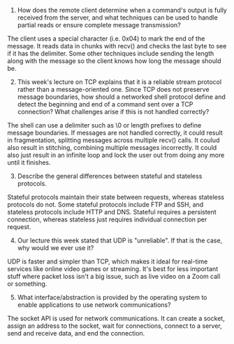 1. How does the remote client determine when a command's output is fully received from the server, and what techniques can be used to handle partial reads or ensure complete message transmission?

The client uses a special character (i.e. 0x04) to mark the end of the message. It reads data in chunks with recv() and checks the last byte to see if it has the delimiter. Some other techniques include sending the length along with the message so the client knows how long the message should be.

2. This week's lecture on TCP explains that it is a reliable stream protocol rather than a message-oriented one. Since TCP does not preserve message boundaries, how should a networked shell protocol define and detect the beginning and end of a command sent over a TCP connection? What challenges arise if this is not handled correctly?

The shell can use a delimiter such as \0 or length prefixes to define message boundaries. If messages are not handled correctly, it could result in fragmentation, splitting messages across multiple recv() calls. It coulud also result in stitching, combining multiple messages incorrectly. It could also just result in an infinite loop and lock the user out from doing any more until it finishes.

3. Describe the general differences between stateful and stateless protocols.

Stateful protocols maintain their state between requests, whereas stateless protocols do not. Some stateful protocols include FTP and SSH, and stateless protocols include HTTP and DNS. Stateful requires a persistent connection, whereas stateless just requires individual connection per request.

4. Our lecture this week stated that UDP is "unreliable". If that is the case, why would we ever use it?

UDP is faster and simpler than TCP, which makes it ideal for real-time services like online video games or streaming. It's best for less important stuff where packet loss isn't a big issue, such as live video on a Zoom call or something.

5. What interface/abstraction is provided by the operating system to enable applications to use network communications?

The socket API is used for network communications. It can create a socket, assign an address to the socket, wait for connections, connect to a server, send and receive data, and end the connection.